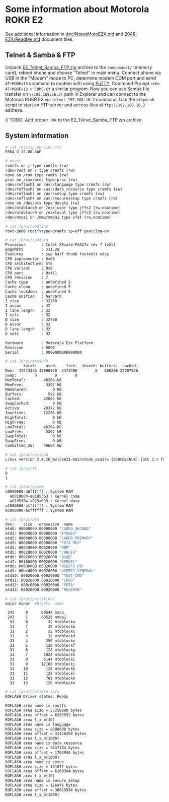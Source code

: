 Some information about Motorola ROKR E2
=======================================

See additional information in [doc/NotesMotoEZX.md](NotesMotoEZX.md) and [2048-EZX/ReadMe.md](../2048-EZX/ReadMe.md) document files.

## Telnet & Samba & FTP

Unpack [E2_Telnet_Samba_FTP.zip]() archive to the `/mmc/mmca1/` (memory card), reboot phone and choose "Telnet" in main menu. Connect phone via USB in the "Modem" mode to PC, determine modem COM port and send `AT+MODE=13` command to modem with using [PuTTY](https://www.putty.org/), Command Prompt `echo AT+MODE=13 > COM5`, or a similar program. Now you can use Samba file transfer on `\\192.168.16.2\` path in Explorer and can connect to the Motorola ROKR E2 via `telnet 192.168.16.2` command. Use the `bftpd.sh` script to start an FTP server and access files at `ftp://192.168.16.2` address. 

// TODO: Add proper link to the E2_Telnet_Samba_FTP.zip archive.

## System information

```sh
# cat /etc/ap_version.txt
R564_G_12.00.4AP

# mount
rootfs on / type rootfs (rw)
/dev/root on / type cramfs (rw)
none on /ram type ramfs (rw)
proc on /ram/proc type proc (rw)
/dev/roflash1 on /usr/language type cramfs (rw)
/dev/roflash2 on /usr/data_resource type cramfs (rw)
/dev/roflash3 on /usr/setup type cramfs (rw)
/dev/roflash4 on /usr/securesetup type cramfs (rw)
none on /dev/pts type devpts (rw)
/dev/mtdblock8 on /ezx_user type jffs2 (rw,noatime)
/dev/mtdblock9 on /ezxlocal type jffs2 (rw,noatime)
/dev/mmca1 on /mmc/mmca1 type vfat (rw,noatime)

# cat /proc/cmdline
root=3e00 rootfstype=cramfs ip=off paniclog=on

# cat /proc/cpuinfo
Processor       : Intel XScale-PXA27x rev 7 (v5l)
BogoMIPS        : 311.28
Features        : swp half thumb fastmult edsp
CPU implementor : 0x69
CPU architecture: 5TE
CPU variant     : 0x0
CPU part        : 0x411
CPU revision    : 7
Cache type      : undefined 5
Cache clean     : undefined 5
Cache lockdown  : undefined 5
Cache unified   : harvard
I size          : 32768
I assoc         : 32
I line length   : 32
I sets          : 32
D size          : 32768
D assoc         : 32
D line length   : 32
D sets          : 32

Hardware        : Motorola Ezx Platform
Revision        : 0000
Serial          : 0000000000000000

# cat /proc/meminfo
        total:    used:    free:  shared: buffers:  cached:
Mem:  47374336 43900928  3473408        0   606208 23207936
Swap:        0        0        0
MemTotal:        46264 kB
MemFree:          3392 kB
MemShared:           0 kB
Buffers:           592 kB
Cached:          22664 kB
SwapCached:          0 kB
Active:          20372 kB
Inactive:        12296 kB
HighTotal:           0 kB
HighFree:            0 kB
LowTotal:        46264 kB
LowFree:          3392 kB
SwapTotal:           0 kB
SwapFree:            0 kB
Committed_AS:    40664 kB

# cat /proc/version
Linux version 2.4.20_mvlcee31-mainstone_pxa27x (BJDC@LINUX) (GCC 3.x for XSCALE) #1 Jan 1,2003

# cat /proc/fb
0
1

# cat /proc/iomem
a0000000-a0ffffff : System RAM
  a0019000-a01d5363 : Kernel code
  a01d5364-a025a083 : Kernel data
a1000000-a1ffffff : System RAM
ac000000-acffffff : System RAM

# cat /proc/mtd
dev:    size   erasesize  name
mtd0: 00008000 00008000 "CADDO_SECOND"
mtd1: 00008000 00008000 "ITUNES"
mtd2: 00008000 00008000 "CADDO_PRIMARY"
mtd3: 00008000 00008000 "FOTA_REV"
mtd4: 00040000 00020000 "MBM"
mtd5: 00020000 00020000 "CONFIG"
mtd6: 00020000 00020000 "BLOB"
mtd7: 00100000 00020000 "KERNEL"
mtd8: 00600000 00020000 "USERFS_DB"
mtd9: 00be0000 00020000 "USERFS_GENERAL"
mtd10: 00020000 00020000 "TEST_CMD"
mtd11: 00020000 00020000 "LOGO"
mtd12: 000c0000 00020000 "FOTA"
mtd13: 00020000 00020000 "RESERVE"

# cat /proc/partitions
major minor  #blocks  name

 243     0      60544 mmca
 243     1      60528 mmca1
  31     0         32 mtdblocka
  31     1         32 mtdblockb
  31     2         32 mtdblockc
  31     3         32 mtdblockd
  31     4        256 mtdblocke
  31     5        128 mtdblockf
  31     6        128 mtdblockg
  31     7       1024 mtdblockh
  31     8       6144 mtdblocki
  31     9      12160 mtdblockj
  31    10        128 mtdblockk
  31    11        128 mtdblockl
  31    12        768 mtdblockm
  31    13        128 mtdblockn

# cat /proc/roflash_info
ROFLASH Driver status: Ready

ROFLASH area name is rootfs
ROFLASH area size = 27258880 bytes
ROFLASH area offset = 6295552 bytes
ROFLASH area l_x_b(10)
ROFLASH area name is language
ROFLASH area size = 8388608 bytes
ROFLASH area offset = 31326208 bytes
ROFLASH area l_x_b(1000)
ROFLASH area name is data_resource
ROFLASH area size = 9437184 bytes
ROFLASH area offset = 1703936 bytes
ROFLASH area l_x_b(1000)
ROFLASH area name is setup
ROFLASH area size = 131072 bytes
ROFLASH area offset = 6160384 bytes
ROFLASH area l_x_b(10)
ROFLASH area name is secure_setup
ROFLASH area size = 126976 bytes
ROFLASH area offset = 30019584 bytes
ROFLASH area l_x_b(1000)
```
